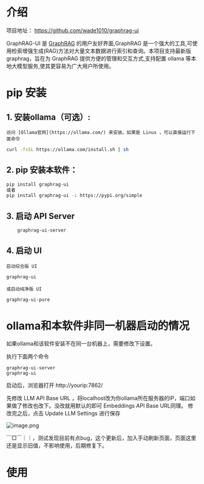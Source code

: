 
# 介绍

项目地址： https://github.com/wade1010/graphrag-ui 

GraphRAG-UI 是 [GraphRAG](https://github.com/microsoft/graphrag) 的用户友好界面,GraphRAG 是一个强大的工具,可使用检索增强生成(RAG)方法对大量文本数据进行索引和查询。本项目支持最新版graphrag，旨在为 GraphRAG 提供方便的管理和交互方式,支持配置 ollama 等本地大模型服务,使其更容易为广大用户所使用。

# pip 安装

## 1. 安装ollama（可选）:

    访问 [Ollama官网](https://ollama.com/) 来安装。如果是 Linux ，可以直接运行下面命令

   ```bash
   curl -fsSL https://ollama.com/install.sh | sh
   ```

## 2. pip 安装本软件：

   ```bash
   pip install graphrag-ui
   或者
   pip install graphrag-ui -i https://pypi.org/simple
   ```

## 3. 启动 API Server

```bash
    graphrag-ui-server
   ```
   
## 4. 启动 UI

    启动综合版 UI

```bash
graphrag-ui
```

    或启动纯净版 UI

```bash
graphrag-ui-pure
   ```


# ollama和本软件非同一机器启动的情况

如果ollama和该软件安装不在同一台机器上，需要修改下设置。

执行下面两个命令
```
graphrag-ui-server
graphrag-ui
```

启动后，浏览器打开 http://yourip:7862/

先修改 LLM API Base URL ，将localhost改为你ollama所在服务器的IP，端口如果做了修改也改下。没改就用默认的即可
Embeddings API Base URL同理。
修改完之后，点击 Update LLM Settings 进行保存

![image.png](https://gitee.com/hxc8/images10/raw/master/img/202409131605016.png)

￣□￣｜｜，测试发现目前有点bug，这个更新后，加入手动刷新页面，页面这里还是显示旧值，不影响使用，后期修复下。


# 使用

